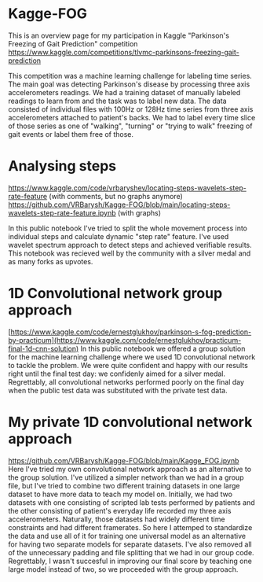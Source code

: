 # Kagge-FOG
This is an overview page for my participation in Kaggle "Parkinson's Freezing of Gait Prediction" competition
https://www.kaggle.com/competitions/tlvmc-parkinsons-freezing-gait-prediction

This competition was a machine learning challenge for labeling time series. The main goal was detecting Parkinson's disease by processing three axis accelerometers readings. We had a training dataset of manually labeled readings to learn from and the task was to label new data. The data consisted of individual files with 100Hz or 128Hz time series from three axis accelerometers attached to patient's backs. We had to label every time slice of those series as one of "walking", "turning" or "trying to walk" freezing of gait events or label them free of those.

# Analysing steps

https://www.kaggle.com/code/vrbaryshev/locating-steps-wavelets-step-rate-feature (with comments, but no graphs anymore) 
https://github.com/VRBarysh/Kagge-FOG/blob/main/locating-steps-wavelets-step-rate-feature.ipynb  (with graphs)  

In this public notebook I've tried to split the whole movement process into individual steps and calculate dynamic "step rate" feature. I've used wavelet spectrum approach to detect steps and achieved verifiable results. This notebook was recieved well by the community with a silver medal and as many forks as upvotes.

# 1D Convolutional network group approach
[https://www.kaggle.com/code/ernestglukhov/parkinson-s-fog-prediction-by-practicum](https://www.kaggle.com/code/ernestglukhov/practicum-final-1d-cnn-solution)
In this public notebook we offered a group solution for the machine learning challenge where we used 1D convolutional network to tackle the problem. We were quite confident and happy with our results right until the final test day: we confidenly aimed for a silver medal. Regrettably, all convolutional networks performed poorly on the final day when the public test data was substituted with the private test data.

# My private 1D convolutional network approach
https://github.com/VRBarysh/Kagge-FOG/blob/main/Kagge_FOG.ipynb
Here I've tried my own convolutional network approach as an alternative to the group solution. I've utilized a simpler network than we had in a group file, but I've tried to combine two different training datasets in one large dataset to have more data to teach my model on. Initially, we had two datasets with one consisting of scripted lab tests performed by patients and the other consisting of patient's everyday life recorded my three axis accelerometers. Naturally, those datasets had widely different time constraints and had different framerates. So here I attemped to standardize the data and use all of it for training one universal model as an alternative for having two separate models for separate datasets. I've also removed all of the unnecessary padding and file splitting that we had in our group code. Regrettably, I wasn't succesful in improving our final score by teaching one large model instead of two, so we proceeded with the group approach.
